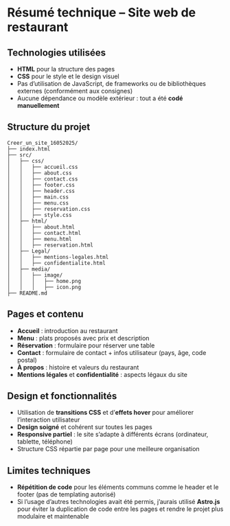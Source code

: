 # Résumé technique – Site web de restaurant

## Technologies utilisées
- **HTML** pour la structure des pages
- **CSS** pour le style et le design visuel
- Pas d’utilisation de JavaScript, de frameworks ou de bibliothèques externes (conformément aux consignes)
- Aucune dépendance ou modèle extérieur : tout a été **codé manuellement**

## Structure du projet
```
Creer_un_site_16052025/
├── index.html
├── src/
│   ├── css/
│   │   ├── accueil.css
│   │   ├── about.css
│   │   ├── contact.css
│   │   ├── footer.css
│   │   ├── header.css
│   │   ├── main.css
│   │   ├── menu.css
│   │   ├── reservation.css
│   │   ├── style.css
│   ├── html/
│   │   ├── about.html
│   │   ├── contact.html
│   │   ├── menu.html
│   │   ├── reservation.html
│   ├── Legal/
│   │   ├── mentions-legales.html
│   │   ├── confidentialite.html
│   ├── media/
│   │   ├── image/
│   │   │   ├── home.png
│   │   │   ├── icon.png
├── README.md
```

## Pages et contenu
- **Accueil** : introduction au restaurant
- **Menu** : plats proposés avec prix et description
- **Réservation** : formulaire pour réserver une table
- **Contact** : formulaire de contact + infos utilisateur (pays, âge, code postal)
- **À propos** : histoire et valeurs du restaurant
- **Mentions légales** et **confidentialité** : aspects légaux du site

## Design et fonctionnalités
- Utilisation de **transitions CSS** et d’**effets hover** pour améliorer l’interaction utilisateur
- **Design soigné** et cohérent sur toutes les pages
- **Responsive partiel** : le site s’adapte à différents écrans (ordinateur, tablette, téléphone)
- Structure CSS répartie par page pour une meilleure organisation

## Limites techniques
- **Répétition de code** pour les éléments communs comme le header et le footer (pas de templating autorisé)
- Si l’usage d’autres technologies avait été permis, j’aurais utilisé **Astro.js** pour éviter la duplication de code entre les pages et rendre le projet plus modulaire et maintenable
